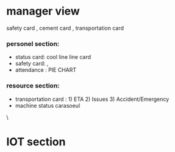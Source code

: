 # manager view

safety card , cement card , transportation card

### personel section:

- status card: cool line line card
- safety card: ,
- attendance : PIE CHART

### resource section:

- transportation card : 1) ETA 2) Issues 3) Accident/Emergency
- machine status carasoeul

\

# IOT section
